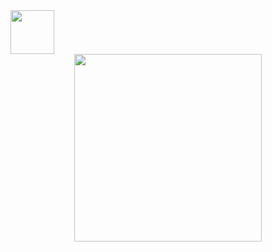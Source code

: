 <div>
  <img src="https://img.icons8.com/?size=100&id=hsPbhkOH4FMe&format=png&color=000000" width="70"/>
</div>

<div align="center">
  <img src="https://media.tenor.com/d22Jj6OezUsAAAAi/isekai-quartet-anime.gif" width="300"/>
</div>









